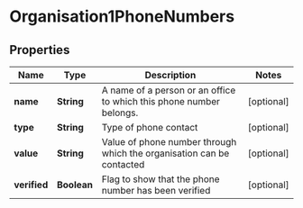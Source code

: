 
# Organisation1PhoneNumbers

## Properties
Name | Type | Description | Notes
------------ | ------------- | ------------- | -------------
**name** | **String** | A name of a person or an office to which this phone number belongs. |  [optional]
**type** | **String** | Type of phone contact |  [optional]
**value** | **String** | Value of phone number through which the organisation can be contacted |  [optional]
**verified** | **Boolean** | Flag to show that the phone number has been verified |  [optional]



